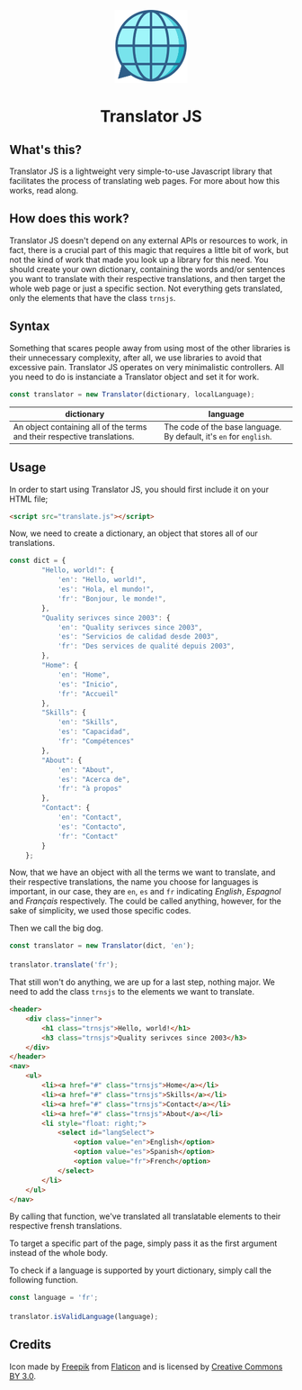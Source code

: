 <p align="center">
    <img src="docs/assets/img/logo.svg" width="130" />
    <h1 align="center">Translator JS</h1>
</p>

## What's this?

Translator JS is a lightweight very simple-to-use Javascript library that facilitates the process of translating web pages. For more about how this works, read along.


## How does this work?

Translator JS doesn't depend on any external APIs or resources to work, in fact, there is a crucial part of this magic that requires a little bit of work, but not the kind of work that made you look up a library for this need.
You should create your own dictionary, containing the words and/or sentences you want to translate with their respective translations, and then target the whole web page or just a specific section.
Not everything gets translated, only the elements that have the class `trnsjs`.


## Syntax

Something that scares people away from using most of the other libraries is their unnecessary complexity, after all, we use libraries to avoid that excessive pain. Translator JS operates on very minimalistic controllers. All you need to do is instanciate a Translator object and set it for work.
```js
const translator = new Translator(dictionary, localLanguage);
```

| dictionary   |  language |
|------------- |-----------|
| An object containing all of the terms and their respective translations. | The code of the base language. By default, it's `en` for `english`. |
    

## Usage

In order to start using Translator JS, you should first include it on your HTML file;

```html
<script src="translate.js"></script>
```

Now, we need to create a dictionary, an object that stores all of our translations.

```javascript
const dict = {
        "Hello, world!": {
            'en': "Hello, world!",
            'es': "Hola, el mundo!",
            'fr': "Bonjour, le monde!",
        },
        "Quality serivces since 2003": {
            'en': "Quality serivces since 2003",
            'es': "Servicios de calidad desde 2003",
            'fr': "Des services de qualité depuis 2003",
        },
        "Home": {
            'en': "Home",
            'es': "Inicio",
            'fr': "Accueil"
        },
        "Skills": {
            'en': "Skills",
            'es': "Capacidad",
            'fr': "Compétences"
        },
        "About": {
            'en': "About",
            'es': "Acerca de",
            'fr': "à propos"
        },
        "Contact": {
            'en': "Contact",
            'es': "Contacto",
            'fr': "Contact"
        }
    };
```

Now, that we have an object with all the terms we want to translate, and their respective translations, the name you choose for languages is important, in our case, they are `en`, `es` and `fr` indicating _English_, _Espagnol_ and _Français_ respectively. The could be called anything, however, for the sake of simplicity, we used those specific codes.

Then we call the big dog.

```javascript
const translator = new Translator(dict, 'en');

translator.translate('fr');
```

That still won't do anything, we are up for a last step, nothing major. We need to add the class `trnsjs` to the elements we want to translate.

```html
<header>
    <div class="inner">
        <h1 class="trnsjs">Hello, world!</h1>
        <h3 class="trnsjs">Quality serivces since 2003</h3>
    </div>
</header>
<nav>
    <ul>
        <li><a href="#" class="trnsjs">Home</a></li>
        <li><a href="#" class="trnsjs">Skills</a></li>
        <li><a href="#" class="trnsjs">Contact</a></li>
        <li><a href="#" class="trnsjs">About</a></li>
        <li style="float: right;">
            <select id="langSelect">
                <option value="en">English</option>
                <option value="es">Spanish</option>
                <option value="fr">French</option>
            </select>
        </li>
    </ul>
</nav>
```

By calling that function, we've translated all translatable elements to their respective frensh translations.

To target a specific part of the page, simply pass it as the first argument instead of the whole body.

To check if a language is supported by yourt dictionary, simply call the following function.

```js
const language = 'fr';

translator.isValidLanguage(language);
```


## Credits

Icon made by [Freepik](https://www.freepik.com/) from [Flaticon](https://www.flaticon.com/) and is licensed by [Creative Commons BY 3.0](http://creativecommons.org/licenses/by/3.0/).